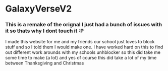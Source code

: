 # GalaxyVerseV2
### This is a remake of the orignal I just had a bunch of issues with it so thats why I dont touch it :P

I made this website for me and my friends our school just loves to block stuff and so I told them I would make one. I have worked hard on this to find out different work arounds with my schools unhblocker so this did take me some time to make (a lot)
and yes of course this did take a lot of my time between Thanksgiving and Christmas
